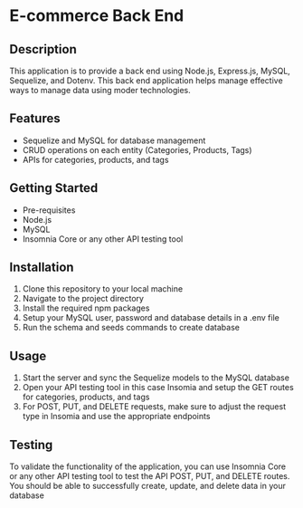 # E-commerce Back End

## Description

This application is to provide a back end using Node.js, Express.js, MySQL, Sequelize, and Dotenv. This back end application helps manage effective ways to manage data using moder technologies.

## Features
- Sequelize and MySQL for database management
- CRUD operations on each entity (Categories, Products, Tags)
- APIs for categories, products, and tags

## Getting Started
- Pre-requisites
- Node.js
- MySQL
- Insomnia Core or any other API testing tool

## Installation
1. Clone this repository to your local machine
2. Navigate to the project directory
3. Install the required npm packages
4. Setup your MySQL user, password and database details in a .env file
5. Run the schema and seeds commands to create database

## Usage

1. Start the server and sync the Sequelize models to the MySQL database
2. Open your API testing tool in this case Insomia and setup the GET routes for categories, products, and tags
3. For POST, PUT, and DELETE requests, make sure to adjust the request type in Insomia and use the appropriate endpoints

## Testing

To validate the functionality of the application, you can use Insomnia Core or any other API testing tool to test the API POST, PUT, and DELETE routes. You should be able to successfully create, update, and delete data in your database
